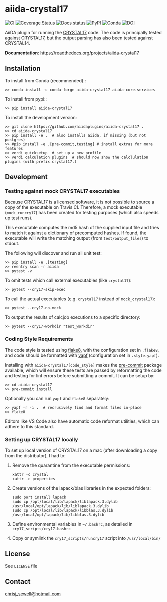 # aiida-crystal17

[![CI](https://github.com/aiidaplugins/aiida-crystal17/workflows/CI/badge.svg)](https://github.com/aiidaplugins/aiida-crystal17)
[![Coverage Status](https://codecov.io/gh/aiidaplugins/aiida-crystal17/branch/master/graph/badge.svg)](https://codecov.io/gh/aiidaplugins/aiida-crystal17)
[![Docs status](https://readthedocs.org/projects/aiida-crystal17/badge)](http://aiida-crystal17.readthedocs.io/)
[![PyPI](https://img.shields.io/pypi/v/aiida-crystal17.svg)](https://pypi.python.org/pypi/aiida-crystal17/)
[![Conda](https://anaconda.org/conda-forge/aiida-crystal17/badges/version.svg)](https://anaconda.org/conda-forge/aiida-crystal17)
[![DOI](https://zenodo.org/badge/DOI/10.5281/zenodo.3357615.svg)](https://doi.org/10.5281/zenodo.3357615)

AiiDA plugin for running the [CRYSTAL17](http://www.crystal.unito.it/) code.
The code is principally tested against CRYSTAL17,
but the output parsing has also been tested against CRYSTAL14.

**Documentation**: https://readthedocs.org/projects/aiida-crystal17

## Installation

To install from Conda (recommended)::

```shell
>> conda install -c conda-forge aiida-crystal17 aiida-core.services
```

To install from pypi::

```shell
>> pip install aiida-crystal17
```

To install the development version:

```shell
>> git clone https://github.com/aiidaplugins/aiida-crystal17 .
>> cd aiida-crystal17
>> pip install -e .  # also installs aiida, if missing (but not postgres)
>> #pip install -e .[pre-commit,testing] # install extras for more features
>> verdi quicksetup  # set up a new profile
>> verdi calculation plugins  # should now show the calclulation plugins (with prefix crystal17.)
```

## Development

### Testing against mock CRYSTAL17 executables

Because CRYSTAL17 is a licensed software, it is not possible to source a copy of the executable on Travis CI.
Therefore, a mock executable (`mock_runcry17`) has been created for testing purposes (which also speeds up test runs).

This executable computes the md5 hash of the supplied input file and tries to match it against a dictionary of
precomputed hashes. If found, the executable will write the matching output (from `test/output_files`) to stdout.

The following will discover and run all unit test:

```shell
>> pip install -e .[testing]
>> reentry scan -r aiida
>> pytest -v
```

To omit tests which call external executables (like `crystal17`):

```shell
>> pytest --cry17-skip-exec
```

To call the actual executables (e.g. `crystal17` instead of `mock_crystal17`):

```shell
>> pytest --cry17-no-mock
```

To output the results of calcjob executions to a specific directory:

```shell
>> pytest --cry17-workdir "test_workdir"
```

### Coding Style Requirements

The code style is tested using [flake8](http://flake8.pycqa.org),
with the configuration set in `.flake8`, and code should be formatted with [yapf](https://github.com/google/yapf) (configuration set in `.style.yapf`).

Installing with `aiida-crystal17[code_style]` makes the [pre-commit](https://pre-commit.com/)
package available, which will ensure these tests are passed by reformatting the code
and testing for lint errors before submitting a commit.
It can be setup by:

```shell
>> cd aiida-crystal17
>> pre-commit install
```

Optionally you can run `yapf` and `flake8` separately:

```shell
>> yapf -r -i .  # recrusively find and format files in-place
>> flake8
```

Editors like VS Code also have automatic code reformat utilities, which can adhere to this standard.

### Setting up CRYSTAL17 locally

To set up local version of CRYSTAL17 on a mac (after downloading a copy from the distributor), I had to:

1. Remove the quarantine from the executable permissions:

    ```shell
    xattr -c crystal
    xattr -c properties
    ```

2. Create versions of the lapack/blas libraries in the expected folders:

    ```shell
    sudo port install lapack
    sudo cp /opt/local/lib/lapack/liblapack.3.dylib /usr/local/opt/lapack/lib/liblapack.3.dylib
    sudo cp /opt/local/lib/lapack/libblas.3.dylib /usr/local/opt/lapack/lib/libblas.3.dylib
    ```

3. Define environmental variables in `~/.bashrc`, as detailed in `cry17_scripts/cry17.bashrc`
4. Copy or symlink the `cry17_scripts/runcry17` script into `/usr/local/bin/`

## License

See ``LICENSE`` file

## Contact

chrisj_sewell@hotmail.com
